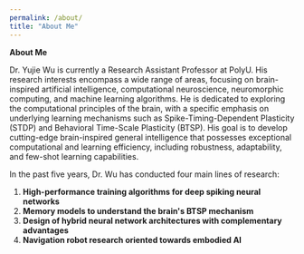 ```yaml
---
permalink: /about/
title: "About Me"
---
```


**About Me**

Dr. Yujie Wu is currently a Research Assistant Professor at PolyU. His research interests encompass a wide range of areas, focusing on brain-inspired artificial intelligence, computational neuroscience, neuromorphic computing, and machine learning algorithms. He is dedicated to exploring the computational principles of the brain, with a specific emphasis on underlying learning mechanisms such as Spike-Timing-Dependent Plasticity (STDP) and Behavioral Time-Scale Plasticity (BTSP). His goal is to develop cutting-edge brain-inspired general intelligence that possesses exceptional computational and learning efficiency, including robustness, adaptability, and few-shot learning capabilities.

In the past five years, Dr. Wu has conducted four main lines of research:

1. **High-performance training algorithms for deep spiking neural networks**
2. **Memory models to understand the brain's BTSP mechanism**
3. **Design of hybrid neural network architectures with complementary advantages**
4. **Navigation robot research oriented towards embodied AI**

 
